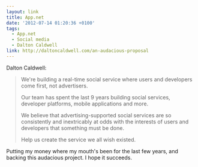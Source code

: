 ```yaml
---
layout: link
title: App.net
date: '2012-07-14 01:20:36 +0100'
tags:
  - App.net
  - Social media
  - Dalton Caldwell
link: http://daltoncaldwell.com/an-audacious-proposal
---
```

Dalton Caldwell:

> We're building a real-time social service where users and developers come first, not advertisers.
>
> Our team has spent the last 9 years building social services, developer platforms, mobile applications and more.
>
> We believe that advertising-supported social services are so consistently and inextricably at odds with the interests of users and developers that something must be done.
>
> Help us create the service we all wish existed.

Putting my money where my mouth's been for the last few years, and backing this audacious project. I hope it succeeds.